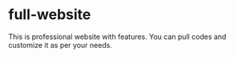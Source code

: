 # full-website
This is professional website with features. You can pull codes and customize it as per your needs.
